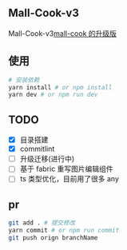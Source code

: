 <!--
 * @Author: June
 * @Description:
 * @Date: 2023-01-17 12:46:35
 * @LastEditors: June
 * @LastEditTime: 2023-01-27 21:51:15
-->

## Mall-Cook-v3

Mall-Cook-v3[mall-cook 的升级版](https://github.com/wangyuan389/mall-cook)

## 使用

```bash
# 安装依赖
yarn install # or npm install
yarn dev # or npm run dev
```

## TODO

-   [x] 目录搭建
-   [x] commitlint
-   [ ] 升级迁移(进行中)
-   [ ] 基于 fabric 重写图片编辑组件
-   [ ] ts 类型优化，目前用了很多 any

## pr

```bash
git add . # 提交修改
yarn commit # or npm run commit
git push orign branchName
```
